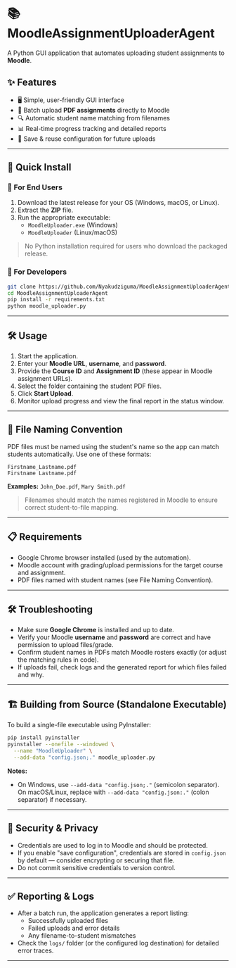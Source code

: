 # 📚 MoodleAssignmentUploaderAgent

A Python GUI application that automates uploading student assignments to **Moodle**.

## ✨ Features
- 🖥️ Simple, user-friendly GUI interface
- 📂 Batch upload **PDF assignments** directly to Moodle
- 🔍 Automatic student name matching from filenames
- 📊 Real-time progress tracking and detailed reports
- 💾 Save & reuse configuration for future uploads

---

## 🚀 Quick Install

### 🔹 For End Users
1. Download the latest release for your OS (Windows, macOS, or Linux).
2. Extract the **ZIP** file.
3. Run the appropriate executable:
   - `MoodleUploader.exe` (Windows)
   - `MoodleUploader` (Linux/macOS)

> No Python installation required for users who download the packaged release.


### 🔹 For Developers
```bash
git clone https://github.com/Nyakudziguma/MoodleAssignmentUploaderAgent
cd MoodleAssignmentUploaderAgent
pip install -r requirements.txt
python moodle_uploader.py
```

---

## 🛠️ Usage
1. Start the application.
2. Enter your **Moodle URL**, **username**, and **password**.
3. Provide the **Course ID** and **Assignment ID** (these appear in Moodle assignment URLs).
4. Select the folder containing the student PDF files.
5. Click **Start Upload**.
6. Monitor upload progress and view the final report in the status window.

---

## 📑 File Naming Convention

PDF files must be named using the student's name so the app can match students automatically. Use one of these formats:

```
Firstname_Lastname.pdf
Firstname Lastname.pdf
```

**Examples:** `John_Doe.pdf`, `Mary Smith.pdf`

> Filenames should match the names registered in Moodle to ensure correct student-to-file mapping.

---

## 📋 Requirements
- Google Chrome browser installed (used by the automation).
- Moodle account with grading/upload permissions for the target course and assignment.
- PDF files named with student names (see File Naming Convention).

---

## 🛠️ Troubleshooting
- Make sure **Google Chrome** is installed and up to date.
- Verify your Moodle **username** and **password** are correct and have permission to upload files/grade.
- Confirm student names in PDFs match Moodle rosters exactly (or adjust the matching rules in code).
- If uploads fail, check logs and the generated report for which files failed and why.

---

## 🏗️ Building from Source (Standalone Executable)

To build a single-file executable using PyInstaller:

```bash
pip install pyinstaller
pyinstaller --onefile --windowed \
  --name "MoodleUploader" \
  --add-data "config.json;." moodle_uploader.py
```

**Notes:**
- On Windows, use `--add-data "config.json;."` (semicolon separator). On macOS/Linux, replace with `--add-data "config.json:."` (colon separator) if necessary.

---

## 🔐 Security & Privacy
- Credentials are used to log in to Moodle and should be protected.
- If you enable "save configuration", credentials are stored in `config.json` by default — consider encrypting or securing that file.
- Do not commit sensitive credentials to version control.

---

## ✅ Reporting & Logs
- After a batch run, the application generates a report listing:
  - Successfully uploaded files
  - Failed uploads and error details
  - Any filename-to-student mismatches
- Check the `logs/` folder (or the configured log destination) for detailed error traces.

---


